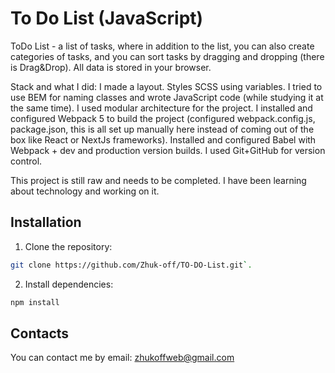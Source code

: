 # To Do List (JavaScript)

ToDo List - a list of tasks, where in addition to the list, you can also create categories of tasks, and you can sort tasks by dragging and dropping (there is Drag&Drop). All data is stored in your browser.

Stack and what I did: I made a layout. Styles SCSS using variables. I tried to use BEM for naming classes and wrote JavaScript code (while studying it at the same time). I used modular architecture for the project. I installed and configured Webpack 5 to build the project (configured webpack.config.js, package.json, this is all set up manually here instead of coming out of the box like React or NextJs frameworks). Installed and configured Babel with Webpack + dev and production version builds. I used Git+GitHub for version control.

This project is still raw and needs to be completed. I have been learning about technology and working on it.

## Installation

1. Clone the repository:

```bash
git clone https://github.com/Zhuk-off/TO-DO-List.git`.
```

2. Install dependencies:

```bash
npm install
```

## Contacts

You can contact me by email: zhukoffweb@gmail.com
